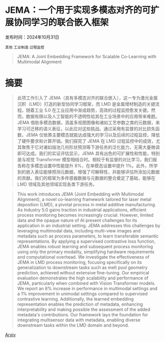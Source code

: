 # JEMA：一个用于实现多模态对齐的可扩展协同学习的联合嵌入框架

发布时间：2024年10月31日

`其他` `工业制造` `过程监控`

> JEMA: A Joint Embedding Framework for Scalable Co-Learning with Multimodal Alignment

# 摘要

> 此项工作引入了 JEMA（具有多模态对齐的联合嵌入），这一专为激光金属沉积（LMD）打造的新型协同学习框架，而 LMD 是金属增材制造的关键流程。随着工业 5.0 在工业应用中渐成趋势，高效的过程监控愈发关键。然而，数据有限以及人工智能的不透明性给其在工业场景中的应用带来难题。JEMA 借助多模态数据，涵盖多视图图像和诸如工艺参数之类的元数据，来学习可迁移的语义表征，以此应对这些挑战。通过采用有监督的对比损失函数，JEMA 仅依靠主要模态就能达成强大的学习以及后续的过程监控，降低了硬件要求和计算开销。我们探究了 JEMA 在 LMD 过程监控中的成效，尤其聚焦于它对诸如熔池几何形状预测等下游任务的泛化能力，无需大量微调即可达成。我们的实证评估显示，JEMA 具有出色的可扩展性和性能，特别是与视觉 Transformer 模型相结合时。相较于有监督的对比学习，我们报告称在多模态设置中性能提升 8%，在单模态设置中提升 1%。此外，所学到的嵌入表征能够预测元数据，增强了可解释性，并能够评估所添加元数据的贡献。我们的框架为多传感器数据与元数据的整合奠定了基础，能够在 LMD 领域及其他领域实现各类下游任务。

> This work introduces JEMA (Joint Embedding with Multimodal Alignment), a novel co-learning framework tailored for laser metal deposition (LMD), a pivotal process in metal additive manufacturing. As Industry 5.0 gains traction in industrial applications, efficient process monitoring becomes increasingly crucial. However, limited data and the opaque nature of AI present challenges for its application in an industrial setting. JEMA addresses this challenges by leveraging multimodal data, including multi-view images and metadata such as process parameters, to learn transferable semantic representations. By applying a supervised contrastive loss function, JEMA enables robust learning and subsequent process monitoring using only the primary modality, simplifying hardware requirements and computational overhead. We investigate the effectiveness of JEMA in LMD process monitoring, focusing specifically on its generalization to downstream tasks such as melt pool geometry prediction, achieved without extensive fine-tuning. Our empirical evaluation demonstrates the high scalability and performance of JEMA, particularly when combined with Vision Transformer models. We report an 8% increase in performance in multimodal settings and a 1% improvement in unimodal settings compared to supervised contrastive learning. Additionally, the learned embedding representation enables the prediction of metadata, enhancing interpretability and making possible the assessment of the added metadata's contributions. Our framework lays the foundation for integrating multisensor data with metadata, enabling diverse downstream tasks within the LMD domain and beyond.

[Arxiv](https://arxiv.org/abs/2410.23988)